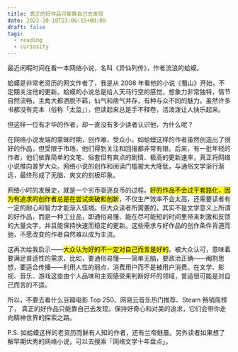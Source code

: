 ```yaml
---
title: 真正的好作品只能靠自己去发现
date: 2022-10-10T23:06:15+08:00
draft: false
tags:
  - reading
  - curiosity
---
```


最近闲暇时间在看一本网络小说，名叫《异仙列传》，作者流浪的蛤蟆。

蛤蟆是非常老资历的网文作者了，我是从 2008 年看他的小说《蜀山》开始，不定期关注他的更新。蛤蟆的小说总是给人天马行空的感觉，想象力非常独特，情节自然流畅，主角大都洒脱不羁，仙气和痞气并存，有种与众不同的魅力。虽然许多书都没有完本（俗称「太监」），但读起来总是手不释卷，活泼泼让人快乐起来。

但这样一位有才华的作者，却一直没有多少读者认识他，为什么呢？

在网络小说发端的蒙昧时期，创作难，受众小，如蛤蟆这样的作者虽然创造出了很好的作品，但受限于市场，他们得到关注和回报都非常有限。后来，有一批年轻的作者，他们依靠简单的文笔、俗套但有爽点的剧情、极高的更新速率，真正将网络小说推向普罗大众。网络小说的创作和阅读门槛被大大降低，与通俗文学渐行渐远，最终形成了无脑、爽文的刻板印象。

网络小时的发展史，就是一个劣币驱逐良币的过程。<mark>好的作品不会过于套路化，因为有追求的创作者总是在尝试突破和创新</mark>，不仅生产效率不会太高，还需要读者有一定的耐心和智力才能渐入佳境。但大众读者所需要的，其实不是文学意义上所谓的好作品，而是一种工业品，即通俗易懂、能在尽可能短的时间里带来刺激和反馈的大量文字，并且能保持快速而稳定的更新。这些需求与好作品的创作条件背道而驰，不愿改变的作者自然难以成为主流。

这再次给我启示——<mark>大众认为好的不一定对自己而言是好的</mark>。被大众认可，意味着要满足普适性的需求，比如，要通俗易懂——简单无脑，要政治正确——阉割思想，要适合传播——利用人性的弱点，消费用户而不是被用户消费。在文学、影视、音乐、游戏这些由个人品味和主观感受来判断好坏的领域，普适很可能是对自己而言的不适。

所以，不要去看什么豆瓣电影 Top 250、网易云音乐热门推荐、Steam 畅销周榜了，
真正的好作品只能靠自己去发现。保持好奇心和对美的追求，它们会带你走向精神世界的探索之路。

P.S. 如蛤蟆这样的老资历而鲜有人知的作者，还有兰帝魅晨。另外读者如果想了解早期优秀的网络小说，可以去搜索「网络文学十年盘点」。